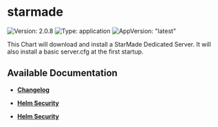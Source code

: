 # starmade

![Version: 2.0.8](https://img.shields.io/badge/Version-2.0.8-informational?style=flat-square) ![Type: application](https://img.shields.io/badge/Type-application-informational?style=flat-square) ![AppVersion: "latest"](https://img.shields.io/badge/AppVersion-"latest"-informational?style=flat-square)

This Chart will download and install a StarMade Dedicated Server. It will also install a basic server.cfg at the first startup.

## Available Documentation

- [**Changelog**](CHANGELOG)

- [**Helm Security**](container-security)

- [**Helm Security**](helm-security)

